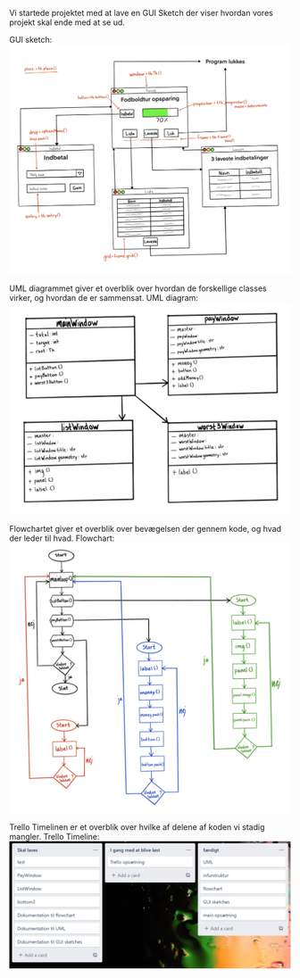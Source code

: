 Vi startede projektet med at lave en GUI Sketch der viser hvordan vores projekt skal ende med at se ud.

GUI sketch:
![GUi sketch](Images/GUIsketch%231.jpg)

UML diagrammet giver et overblik over hvordan de forskellige classes virker, og hvordan de er sammensat.
UML diagram:
![UML diagram](Images/UMLdiagram%231.jpg)

Flowchartet giver et overblik over bevægelsen der gennem kode, og hvad der leder til hvad.
Flowchart:
![Flowchart](Images/Flowchart%231.jpg)

Trello Timelinen er et overblik over hvilke af delene af koden vi stadig mangler.
Trello Timeline:
![Trello Timeline](Images/TrelloTimeline.png)

